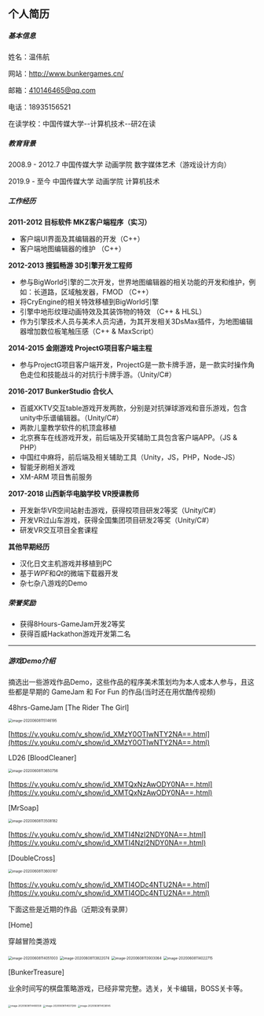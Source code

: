 ## 个人简历

##### 基本信息

姓名：温伟航

网站：http://www.bunkergames.cn/

邮箱：410146465@qq.com

电话：18935156521

在读学校：中国传媒大学--计算机技术--研2在读

##### 教育背景

2008.9 - 2012.7		中国传媒大学		动画学院		数字媒体艺术（游戏设计方向）

2019.9 - 至今			中国传媒大学		动画学院		计算机技术

##### 工作经历

**2011-2012    目标软件    MKZ客户端程序（实习）**

- 客户端UI界面及其编辑器的开发（C++）
- 客户端地图编辑器的维护 （C++）

**2012-2013    搜狐畅游    3D引擎开发工程师**

- 参与BigWorld引擎的二次开发，世界地图编辑器的相关功能的开发和维护，例如：长道路，区域触发器，FMOD （C++）
- 将CryEngine的相关特效移植到BigWorld引擎
- 引擎中地形纹理动画特效及其装饰物的特效 （C++ & HLSL）
- 作为引擎技术人员与美术人员沟通，为其开发相关3DsMax插件，为地图编辑器增加数位板笔触压感（C++ & MaxScript）

**2014-2015    金刚游戏    ProjectG项目客户端主程**

- 参与ProjectG项目客户端开发，ProjectG是一款卡牌手游，是一款实时操作角色走位和技能战斗的对抗行卡牌手游。（Unity/C#）

**2016-2017   BunkerStudio    合伙人**

- 百威XKTV交互table游戏开发两款，分别是对抗弹球游戏和音乐游戏，包含unity中乐谱编辑器。（Unity/C#）
- 两款儿童教学软件的机顶盒移植
- 北京赛车在线游戏开发，前后端及开奖辅助工具包含客户端APP。（JS & PHP）
- 中国红中麻将，前后端及相关辅助工具（Unity，JS，PHP，Node-JS）
- 智能牙刷相关游戏
- XM-ARM 项目售前服务

**2017-2018   山西新华电脑学校    VR授课教师**

- 开发新华VR空间站射击游戏，获得校项目研发2等奖（Unity/C#）
- 开发VR过山车游戏，获得全国集团项目研发2等奖（Unity/C#）
- 研发VR交互项目全套课程

**其他早期经历**

- 汉化日文主机游戏并移植到PC
- 基于*WPF*和*Qt*的微端下载器开发
- 杂七杂八游戏的Demo

##### 荣誉奖励

- 获得8Hours-GameJam开发2等奖
- 获得百威Hackathon游戏开发第二名

------

##### 游戏Demo介绍

摘选出一些游戏作品Demo，这些作品的程序美术策划均为本人或本人参与，且这些都是早期的 GameJam 和 For Fun 的作品(当时还在用优酷传视频)

48hrs-GameJam [The Rider The Girl]

<img src="img/resume/image-20200608115146195.png" alt="image-20200608115146195" style="zoom:50%;" />

[https://v.youku.com/v_show/id_XMzY0OTIwNTY2NA==.html](https://v.youku.com/v_show/id_XMzY0OTIwNTY2NA==.html)

LD26 [BloodCleaner]

<img src="img/resume/image-20200608113650756.png" alt="image-20200608113650756" style="zoom:50%;" />

[https://v.youku.com/v_show/id_XMTQxNzAwODY0NA==.html](https://v.youku.com/v_show/id_XMTQxNzAwODY0NA==.html)

[MrSoap]

<img src="img/resume/image-20200608113508182.png" alt="image-20200608113508182" style="zoom:50%;" />

[https://v.youku.com/v_show/id_XMTI4NzI2NDY0NA==.html](https://v.youku.com/v_show/id_XMTI4NzI2NDY0NA==.html)

[DoubleCross]

<img src="img/resume/image-20200608113600187.png" alt="image-20200608113600187" style="zoom:50%;" />

[https://v.youku.com/v_show/id_XMTI4ODc4NTU2NA==.html](https://v.youku.com/v_show/id_XMTI4ODc4NTU2NA==.html)

下面这些是近期的作品（近期没有录屏）

[Home]

穿越冒险类游戏

<img src="img/resume/image-20200608114051003.png" alt="image-20200608114051003" style="zoom:50%;" />

<img src="img/resume/image-20200608113822074.png" alt="image-20200608113822074" style="zoom:50%;" />

<img src="img/resume/image-20200608113933064.png" alt="image-20200608113933064" style="zoom:50%;" />

<img src="img/resume/image-20200608114022715.png" alt="image-20200608114022715" style="zoom:50%;" />

[BunkerTreasure]

业余时间写的棋盘策略游戏，已经非常完整。选关，关卡编辑，BOSS关卡等。

<img src="img/resume/image-20200608114406558.png" alt="image-20200608114406558" style="zoom:33%;" />



<img src="img/resume/image-20200608114507289.png" alt="image-20200608114507289" style="zoom:33%;" />

<img src="img/resume/image-20200608114538145.png" alt="image-20200608114538145" style="zoom:33%;" />